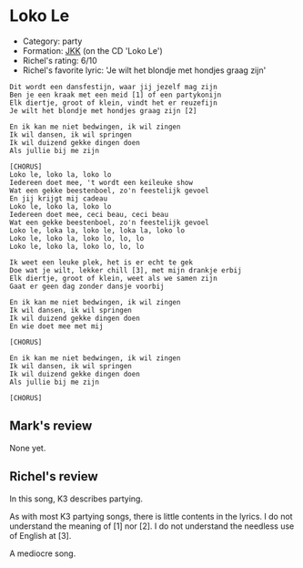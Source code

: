 # Loko Le

 * Category: party
 * Formation: [JKK](Jkk.md) (on the CD 'Loko Le')
 * Richel's rating: 6/10
 * Richel's favorite lyric: 'Je wilt het blondje met hondjes graag zijn'

```
Dit wordt een dansfestijn, waar jij jezelf mag zijn
Ben je een kraak met een meid [1] of een partykonijn
Elk diertje, groot of klein, vindt het er reuzefijn
Je wilt het blondje met hondjes graag zijn [2]

En ik kan me niet bedwingen, ik wil zingen
Ik wil dansen, ik wil springen
Ik wil duizend gekke dingen doen
Als jullie bij me zijn

[CHORUS]
Loko le, loko la, loko lo
Iedereen doet mee, 't wordt een keileuke show
Wat een gekke beestenboel, zo'n feestelijk gevoel
En jij krijgt mij cadeau
Loko le, loko la, loko lo
Iedereen doet mee, ceci beau, ceci beau
Wat een gekke beestenboel, zo'n feestelijk gevoel
Loko le, loka la, loko le, loka la, loko lo
Loko le, loko la, loko lo, lo, lo
Loko le, loko la, loko lo, lo, lo

Ik weet een leuke plek, het is er echt te gek
Doe wat je wilt, lekker chill [3], met mijn drankje erbij
Elk diertje, groot of klein, weet als we samen zijn
Gaat er geen dag zonder dansje voorbij

En ik kan me niet bedwingen, ik wil zingen
Ik wil dansen, ik wil springen
Ik wil duizend gekke dingen doen
En wie doet mee met mij

[CHORUS]

En ik kan me niet bedwingen, ik wil zingen
Ik wil dansen, ik wil springen
Ik wil duizend gekke dingen doen
Als jullie bij me zijn

[CHORUS]
```

## Mark's review

None yet.

## Richel's review

In this song, K3 describes partying.

As with most K3 partying songs, there is little contents in the lyrics. I do not understand the meaning of [1] nor [2]. 
I do not understand the needless use of English at [3].

A mediocre song.
